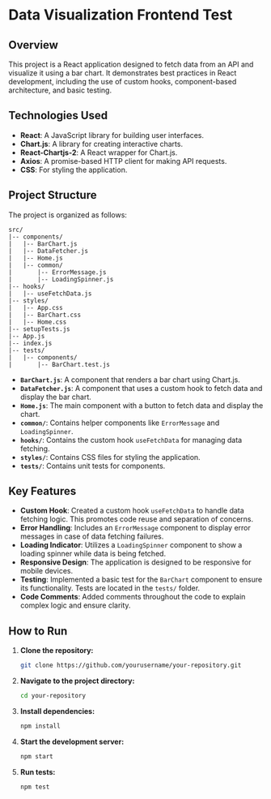 # Data Visualization Frontend Test

## Overview

This project is a React application designed to fetch data from an API and visualize it using a bar chart. It demonstrates best practices in React development, including the use of custom hooks, component-based architecture, and basic testing.

## Technologies Used

- **React**: A JavaScript library for building user interfaces.
- **Chart.js**: A library for creating interactive charts.
- **React-Chartjs-2**: A React wrapper for Chart.js.
- **Axios**: A promise-based HTTP client for making API requests.
- **CSS**: For styling the application.

## Project Structure

The project is organized as follows:

```
src/
|-- components/
|   |-- BarChart.js
|   |-- DataFetcher.js
|   |-- Home.js
|   |-- common/
|       |-- ErrorMessage.js
|       |-- LoadingSpinner.js
|-- hooks/
|   |-- useFetchData.js
|-- styles/
|   |-- App.css
|   |-- BarChart.css
|   |-- Home.css
|-- setupTests.js
|-- App.js
|-- index.js
|-- tests/
|   |-- components/
|       |-- BarChart.test.js
```

- **`BarChart.js`**: A component that renders a bar chart using Chart.js.
- **`DataFetcher.js`**: A component that uses a custom hook to fetch data and display the bar chart.
- **`Home.js`**: The main component with a button to fetch data and display the chart.
- **`common/`**: Contains helper components like `ErrorMessage` and `LoadingSpinner`.
- **`hooks/`**: Contains the custom hook `useFetchData` for managing data fetching.
- **`styles/`**: Contains CSS files for styling the application.
- **`tests/`**: Contains unit tests for components.

## Key Features

- **Custom Hook**: Created a custom hook `useFetchData` to handle data fetching logic. This promotes code reuse and separation of concerns.
- **Error Handling**: Includes an `ErrorMessage` component to display error messages in case of data fetching failures.
- **Loading Indicator**: Utilizes a `LoadingSpinner` component to show a loading spinner while data is being fetched.
- **Responsive Design**: The application is designed to be responsive for mobile devices.
- **Testing**: Implemented a basic test for the `BarChart` component to ensure its functionality. Tests are located in the `tests/` folder.
- **Code Comments**: Added comments throughout the code to explain complex logic and ensure clarity.

## How to Run

1. **Clone the repository:**

   ```bash
   git clone https://github.com/yourusername/your-repository.git
   ```

2. **Navigate to the project directory:**

   ```bash
   cd your-repository
   ```

3. **Install dependencies:**

   ```bash
   npm install
   ```

4. **Start the development server:**

   ```bash
   npm start
   ```

5. **Run tests:**

   ```bash
   npm test
   ```
